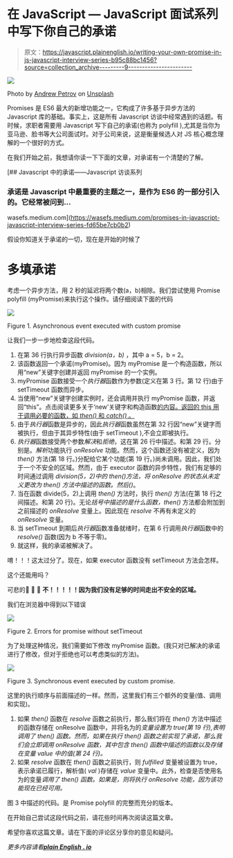 # 在 JavaScript — JavaScript 面试系列中写下你自己的承诺

> 原文：<https://javascript.plainenglish.io/writing-your-own-promise-in-js-javascript-interview-series-b95c88bc1456?source=collection_archive---------9----------------------->

![](img/160281ac131363713ef45f51fdb2293a.png)

Photo by [Andrew Petrov](https://unsplash.com/@andrewwwpetrov?utm_source=medium&utm_medium=referral) on [Unsplash](https://unsplash.com?utm_source=medium&utm_medium=referral)

Promises 是 ES6 最大的新增功能之一，它构成了许多基于异步方法的 Javascript 库的基础。事实上，这是所有 Javascript 访谈中经常遇到的话题。有时候，求职者需要用 Javascript 写下自己的承诺(也称为 polyfill ),尤其是当你为亚马逊、脸书等大公司面试时。对于公司来说，这是衡量候选人对 JS 核心概念理解的一个很好的方式。

在我们开始之前，我想请你读一下下面的文章，对承诺有一个清楚的了解。

[](https://wasefs.medium.com/promises-in-javascript-javascript-interview-series-fd65be7cb0b2) [## Javascript 中的承诺——Javascript 访谈系列

### 承诺是 Javascript 中最重要的主题之一，是作为 ES6 的一部分引入的。它经常被问到…

wasefs.medium.com](https://wasefs.medium.com/promises-in-javascript-javascript-interview-series-fd65be7cb0b2) 

假设你知道关于承诺的一切，现在是开始的时候了

# **多填承诺**

考虑一个异步方法，用 2 秒的延迟将两个数(a，b)相除。我们尝试使用 Promise polyfill (myPromise)来执行这个操作。请仔细阅读下面的代码

![](img/81ae8855ee3ba5094600a4e14177ec57.png)

Figure 1\. Asynchronous event executed with custom promise

让我们一步一步地检查这段代码。

1.  在第 36 行执行异步函数 *division(a，b)* ，其中 a = 5，b = 2。
2.  该函数返回一个承诺(myPromise)。因为 myPromise 是一个构造函数，所以用“new”关键字创建并返回 myPromise 的一个实例。
3.  myPromise 函数接受一个*执行器*函数作为参数(定义在第 3 行。第 12 行)由于 setTimeout 函数而异步。
4.  当使用“new”关键字创建实例时，还会调用并执行 myPromise 函数，并返回“this”。点击阅读更多关于‘new’关键字和构造函数[的内容。返回的 this 用于调用必要的函数，如 *then()* 和 *catch()* 。](https://docs.microsoft.com/en-us/previous-versions/msdn10/ff852808(v=msdn.10))
5.  由于*执行器*函数是异步的，因此*执行器*函数虽然在第 32 行因“new”关键字而被执行，但由于其异步特性(由于 setTimeout ),不会立即被执行。
6.  *执行器*函数接受两个参数*解决*和*拒绝*，这在第 26 行中描述。和第 29 行。分别是。*解析*功能执行 *onResolve* 功能。然而，这个函数还没有被定义，因为 *then()* 方法(第 18 行。)分配给它某个功能(第 19 行。)尚未调用。因此，我们处于一个不安全的区域。然而，由于 executor 函数的异步特性，我们有足够的时间通过调用 *division(5，2)中的 then()方法，将 *onResolve* 的状态从未定义更改为 *then()* 方法中描述的函数。然后()*。
7.  当在函数 divide(5，2)上调用 *then()* 方法时，执行 *then()* 方法(在第 18 行之间描述。和第 20 行)。无论*括号中描述的是什么函数，then()* 方法都会附加到之前描述的 *onResolve* 变量上。因此现在 *resolve* 不再有未定义的 *onResolve* 变量。
8.  当 setTimeout 到期后*执行器*函数准备就绪时，在第 6 行调用*执行器*函数中的 *resolve()* 函数(因为 b 不等于零)。
9.  就这样，我的承诺被解决了。

唷！！！这太过分了。现在，如果 executor 函数没有 setTimeout 方法会怎样。

这个还能用吗？

可悲的🥲 🥲 🥲 **不！！！！！因为我们没有足够的时间走出不安全的区域。**

我们在浏览器中得到以下错误

![](img/c3a88b430b2b457a9308f93946a6e5c6.png)

Figure 2\. Errors for promise without setTimeout

为了处理这种情况，我们需要如下修改 myPromise 函数。(我只对已解决的承诺进行了修改，但对于拒绝也可以考虑类似的方法)。

![](img/3c0fab9ff923bdcf5143dae2fcc2bf58.png)

Figure 3\. Synchronous event executed by custom promise.

这里的执行顺序与前面描述的一样。然而，这里我们有三个额外的变量(值、调用和实现)。

1.  如果 *then()* 函数在 *resolve* 函数之前执行，那么我们将在 *then()* 方法中描述的函数存储在 onResolve 函数中，并将名为的*变量设置为 true(第 19 行),表明调用了 *then()* 函数。然而，如果在执行 *then()* 函数之前实现了承诺，那么我们会立即调用 *onResolve* 函数，其中包含 *then()* 函数中描述的函数以及存储在变量 *value* 中的值(第 24 行)。*
2.  如果 *resolve* 函数在 *then()* 函数之前执行，则 *fulfilled* 变量被设置为 true，表示承诺已履行，解析值( *val* )存储在 *value* 变量中。此外，检查是否使用名为的变量*调用了 *then()* 函数。如果是，则将执行 *onResolve* 功能，因为该功能现在已经可用。*

图 3 中描述的代码。是 Promise polyfill 的完整而充分的版本。

在开始自己尝试这段代码之前，请花些时间再次阅读这篇文章。

希望你喜欢这篇文章。请在下面的评论区分享你的意见和疑问。

*更多内容请看*[***plain English . io***](http://plainenglish.io/)